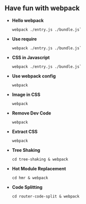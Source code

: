 ## Have fun with webpack

* **Hello webpack** 
  ```shell
  webpack ./entry.js ./bundle.js`
  ```
* **Use require**
  ```shell
  webpack ./entry.js ./bundle.js`
  ```
* **CSS in Javascript**
  ```shell
  webpack ./entry.js ./bundle.js`
  ```
* **Use webpack config**
  ```shell
  webpack
  ```
* **Image in CSS**
  ```shell
  webpack
  ```
* **Remove Dev Code**
  ```shell
  webpack
  ```
* **Extract CSS**
  ```shell
  webpack
  ```
* **Tree Shaking**
  ```shell
  cd tree-shaking & webpack
  ```
* **Hot Module Replacement**
  ```shell
  cd hmr & webpack
  ```
* **Code Splitting**
  ```shell
  cd router-code-split & webpack
  ```